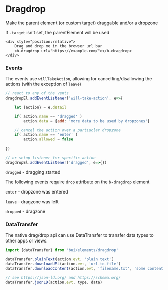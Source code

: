 # Dragdrop

Make the parent element (or custom target) draggable and/or a dropzone

If `.target` isn't set, the parentElement will be used

```html-preview
<div style="position:relative">
    Drag and drop me in the browser url bar
    <b-dragdrop url="https://example.com/"></b-dragdrop>
</div>
```

### Events

The events use `willTakeAction`, allowing for cancelling/disallowing the actions (with the exception of `leave`)

```js
// react to any of the vents
dragdropEl.addEventListener('will-take-action', e=>{

    let {action} = e.detail

    if( action.name == 'dragged' )
        action.data = {add: 'more data to be used by dropzones'}

    // cancel the action over a partiuclar dropzone
    if( action.name == 'enter' )
        action.allowed = false

})

// or setup listener for specific action
dragdropEl.addEventListener('dragged', e=>{})
```

`dragged` - dragging started

The following events require `drop` attribute on the `b-dragdrop` element

`enter` - dropzone was entered

`leave` - dragzone was left

`dropped` - dragzone

### DataTransfer

The native drag/drop api can use DataTransfer to transfer data types to other apps or views.

```js
import {dataTransfer} from 'bui/elements/dragdrop'

dataTransfer.plainText(action.evt, 'plain text')
dataTransfer.downloadURL(action.evt, 'url-to-file')
dataTransfer.downloadContent(action.evt, 'filename.txt', 'some content')

// see https://json-ld.org/ and https://schema.org/
dataTransfer.jsonLD(action.evt, type, data)
```